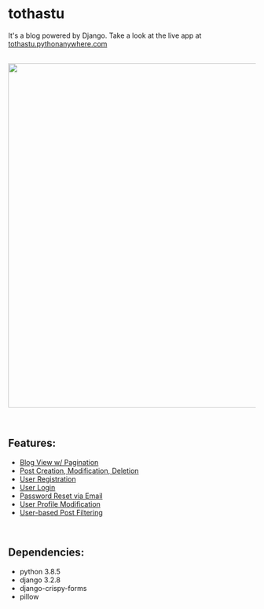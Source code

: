 # tothastu

It's a blog powered by Django. Take a look at the live app at [tothastu.pythonanywhere.com](https://tothastu.pythonanywhere.com)
<br><br>
<p align="center">
<img src="https://drive.google.com/uc?export=view&id=17cxmAsYlwCBINz_COibqwGP_9EmSK4uC" width="700">
</p>
<br>

## Features:

- <a href="https://drive.google.com/uc?export=view&id=1rWR0IyrI8JCEdHQ1xpr3vuqXENRzLIGn">Blog View w/ Pagination</a>
- <a href="https://drive.google.com/uc?export=view&id=1lQ1pWnrDj_d_Jeh8xXLsPCS2xjYy_6-m">Post Creation, Modification, Deletion</a>
- <a href="https://drive.google.com/uc?export=view&id=1VWKeQ4hk5LP47I-YOYlMJm25C8OPajNr">User Registration</a>
- <a href="https://drive.google.com/uc?export=view&id=1LCCbgZDseMrZYz-nD3bh0SFVwcR654Ea">User Login</a>
- <a href="https://drive.google.com/uc?export=view&id=19tq01Px7AD8IqA8yrInoYjEItJ0Q5PDS">Password Reset via Email</a>
- <a href="https://drive.google.com/uc?export=view&id=1Zrx-Aj0uNhNi9X1z22jI7hbsarwRMwaP">User Profile Modification</a>
- <a href="https://drive.google.com/uc?export=view&id=1AfNypaicBLbMP7NTd_5ZYRw5iinOo1hd">User-based Post Filtering</a>

<br>

## Dependencies:

- python 3.8.5
- django 3.2.8
- django-crispy-forms
- pillow
